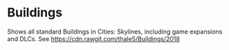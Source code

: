 # Buildings
Shows all standard Buildings in Cities: Skylines, including game expansions and DLCs.
See https://cdn.rawgit.com/thale5/Buildings/2018
